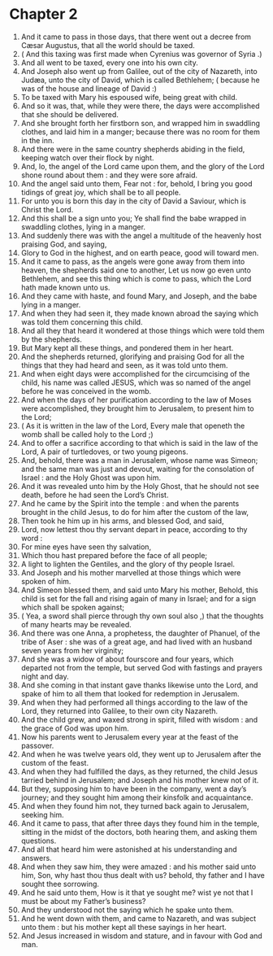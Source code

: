 # Chapter 2

1. And it came to pass in those days, that there went out a decree from Cæsar Augustus, that all the world should be taxed.
2. ( And this taxing was first made when Cyrenius was governor of Syria .)
3. And all went to be taxed, every one into his own city.
4. And Joseph also went up from Galilee, out of the city of Nazareth, into Judæa, unto the city of David, which is called Bethlehem; ( because he was of the house and lineage of David :)
5. To be taxed with Mary his espoused wife, being great with child.
6. And so it was, that, while they were there, the days were accomplished that she should be delivered.
7. And she brought forth her firstborn son, and wrapped him in swaddling clothes, and laid him in a manger; because there was no room for them in the inn.
8. And there were in the same country shepherds abiding in the field, keeping watch over their flock by night.
9. And, lo, the angel of the Lord came upon them, and the glory of the Lord shone round about them : and they were sore afraid.
10. And the angel said unto them, Fear not : for, behold, I bring you good tidings of great joy, which shall be to all people.
11. For unto you is born this day in the city of David a Saviour, which is Christ the Lord.
12. And this shall be a sign unto you; Ye shall find the babe wrapped in swaddling clothes, lying in a manger.
13. And suddenly there was with the angel a multitude of the heavenly host praising God, and saying,
14. Glory to God in the highest, and on earth peace, good will toward men.
15. And it came to pass, as the angels were gone away from them into heaven, the shepherds said one to another, Let us now go even unto Bethlehem, and see this thing which is come to pass, which the Lord hath made known unto us.
16. And they came with haste, and found Mary, and Joseph, and the babe lying in a manger.
17. And when they had seen it, they made known abroad the saying which was told them concerning this child.
18. And all they that heard it wondered at those things which were told them by the shepherds.
19. But Mary kept all these things, and pondered them in her heart.
20. And the shepherds returned, glorifying and praising God for all the things that they had heard and seen, as it was told unto them.
21. And when eight days were accomplished for the circumcising of the child, his name was called JESUS, which was so named of the angel before he was conceived in the womb.
22. And when the days of her purification according to the law of Moses were accomplished, they brought him to Jerusalem, to present him to the Lord;
23. ( As it is written in the law of the Lord, Every male that openeth the womb shall be called holy to the Lord ;)
24. And to offer a sacrifice according to that which is said in the law of the Lord, A pair of turtledoves, or two young pigeons.
25. And, behold, there was a man in Jerusalem, whose name was Simeon; and the same man was just and devout, waiting for the consolation of Israel : and the Holy Ghost was upon him.
26. And it was revealed unto him by the Holy Ghost, that he should not see death, before he had seen the Lord’s Christ.
27. And he came by the Spirit into the temple : and when the parents brought in the child Jesus, to do for him after the custom of the law,
28. Then took he him up in his arms, and blessed God, and said,
29. Lord, now lettest thou thy servant depart in peace, according to thy word :
30. For mine eyes have seen thy salvation,
31. Which thou hast prepared before the face of all people;
32. A light to lighten the Gentiles, and the glory of thy people Israel.
33. And Joseph and his mother marvelled at those things which were spoken of him.
34. And Simeon blessed them, and said unto Mary his mother, Behold, this child is set for the fall and rising again of many in Israel; and for a sign which shall be spoken against;
35. ( Yea, a sword shall pierce through thy own soul also ,) that the thoughts of many hearts may be revealed.
36. And there was one Anna, a prophetess, the daughter of Phanuel, of the tribe of Aser : she was of a great age, and had lived with an husband seven years from her virginity;
37. And she was a widow of about fourscore and four years, which departed not from the temple, but served God with fastings and prayers night and day.
38. And she coming in that instant gave thanks likewise unto the Lord, and spake of him to all them that looked for redemption in Jerusalem.
39. And when they had performed all things according to the law of the Lord, they returned into Galilee, to their own city Nazareth.
40. And the child grew, and waxed strong in spirit, filled with wisdom : and the grace of God was upon him.
41. Now his parents went to Jerusalem every year at the feast of the passover.
42. And when he was twelve years old, they went up to Jerusalem after the custom of the feast.
43. And when they had fulfilled the days, as they returned, the child Jesus tarried behind in Jerusalem; and Joseph and his mother knew not of it.
44. But they, supposing him to have been in the company, went a day’s journey; and they sought him among their kinsfolk and acquaintance.
45. And when they found him not, they turned back again to Jerusalem, seeking him.
46. And it came to pass, that after three days they found him in the temple, sitting in the midst of the doctors, both hearing them, and asking them questions.
47. And all that heard him were astonished at his understanding and answers.
48. And when they saw him, they were amazed : and his mother said unto him, Son, why hast thou thus dealt with us? behold, thy father and I have sought thee sorrowing.
49. And he said unto them, How is it that ye sought me? wist ye not that I must be about my Father’s business?
50. And they understood not the saying which he spake unto them.
51. And he went down with them, and came to Nazareth, and was subject unto them : but his mother kept all these sayings in her heart.
52. And Jesus increased in wisdom and stature, and in favour with God and man.

